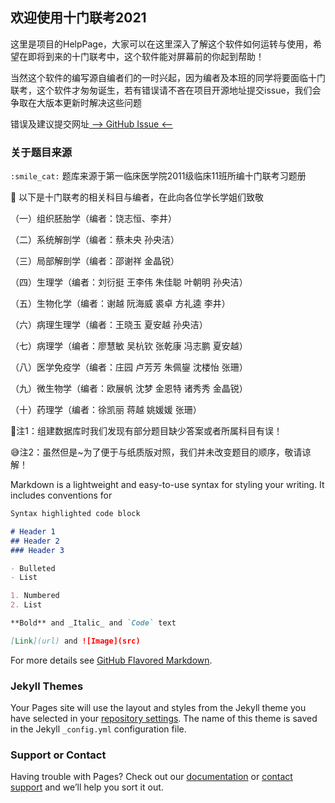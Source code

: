 ## 欢迎使用十门联考2021

这里是项目的HelpPage，大家可以在这里深入了解这个软件如何运转与使用，希望在即将到来的十门联考中，这个软件能对屏幕前的你起到帮助！

当然这个软件的编写源自编者们的一时兴起，因为编者及本班的同学将要面临十门联考，这个软件才匆匆诞生，若有错误请不吝在项目开源地址提交issue，我们会争取在大版本更新时解决这些问题

错误及建议提交网址[  --> GitHub Issue <--](https://github.com/jerryzuo0214/Integrated_Examination_Of_Ten_Subjects_WMU/issues)

### 关于题目来源

 `:smile_cat:` 题库来源于第一临床医学院2011级临床11班所编十门联考习题册

:clap: 以下是十门联考的相关科目与编者，在此向各位学长学姐们致敬

  （一）组织胚胎学（编者：饶志恒、李井）

  （二）系统解剖学（编者：蔡未央 孙央洁）

  （三）局部解剖学（编者：邵谢祥 金晶锐）

  （四）生理学（编者：刘衍挺 王李伟 朱佳聪 叶朝明 孙央洁）

  （五）生物化学（编者：谢越 阮海威 裘卓 方礼逵 李井）

  （六）病理生理学（编者：王晓玉 夏安越 孙央洁）

  （七）病理学（编者：廖慧敏 吴杭钦 张乾康 冯志鹏 夏安越）

  （八）医学免疫学（编者：庄园 卢芳芳 朱佩鋆 沈楼怡 张珊）

  （九）微生物学（编者：欧展帆 沈梦 金恩特 诸秀秀 金晶锐）

  （十）药理学（编者：徐凯丽 蒋越 姚媛媛 张珊）

:eyes:注1：组建数据库时我们发现有部分题目缺少答案或者所属科目有误！

:sweat_smile:注2：虽然但是~为了便于与纸质版对照，我们并未改变题目的顺序，敬请谅解！



Markdown is a lightweight and easy-to-use syntax for styling your writing. It includes conventions for

```markdown
Syntax highlighted code block

# Header 1
## Header 2
### Header 3

- Bulleted
- List

1. Numbered
2. List

**Bold** and _Italic_ and `Code` text

[Link](url) and ![Image](src)
```

For more details see [GitHub Flavored Markdown](https://guides.github.com/features/mastering-markdown/).

### Jekyll Themes

Your Pages site will use the layout and styles from the Jekyll theme you have selected in your [repository settings](https://github.com/jerryzuo0214/Integrated_Examination_Of_Ten_Subjects_WMU/settings). The name of this theme is saved in the Jekyll `_config.yml` configuration file.

### Support or Contact

Having trouble with Pages? Check out our [documentation](https://docs.github.com/categories/github-pages-basics/) or [contact support](https://support.github.com/contact) and we’ll help you sort it out.
